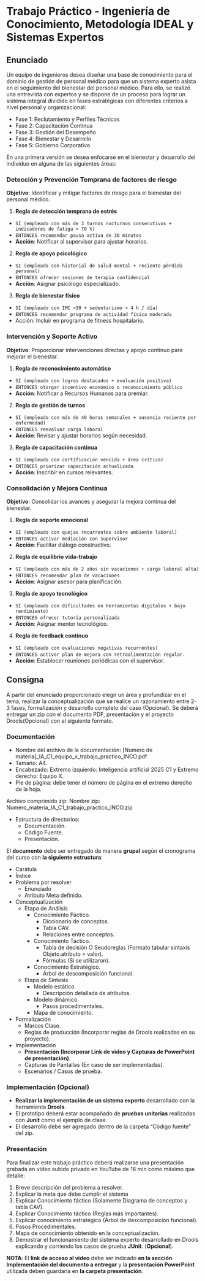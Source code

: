# Trabajo Práctico - Ingeniería de Conocimiento, Metodología IDEAL y Sistemas Expertos
## Enunciado
Un equipo de ingenieros desea diseñar una base de conocimiento para el dominio de gestión de personal médico para que un sistema experto asista en el seguimiento del bienestar del personal médico.
Para ello, se realizó una entrevista con expertos y se dispone de un proceso para lograr un sistema integral dividido en fases estratégicas con diferentes criterios a nivel personal y organizacional:

* Fase 1: Reclutamiento y Perfiles Técnicos 
* Fase 2: Capacitación Continua 
* Fase 3: Gestión del Desempeño 
* Fase 4: Bienestar y Desarrollo 
* Fase 5: Gobierno Corporativo

En una primera versión se desea enfocarse en el bienestar y desarrollo del individuo  en alguna de las siguientes áreas:

### Detección y Prevención Temprana de factores de riesgo 
**Objetivo**: Identificar y mitigar factores de riesgo para el bienestar del personal médico.

1. **Regla de detección temprana de estrés**
 * `SI (empleado con más de 3 turnos nocturnos consecutivos + indicadores de fatiga > 70 %)`
 * `ENTONCES recomendar pausa activa de 30 minutos`
* **Acción**: Notificar al supervisor para ajustar horarios.

2. **Regla de apoyo psicológico**
  * `SI (empleado con historial de salud mental + reciente pérdida personal)`
  * `ENTONCES ofrecer sesiones de terapia confidencial`
  * **Acción**: Asignar psicólogo especializado.

3. **Regla de bienestar físico**
  * `SI (empleado con IMC >30 + sedentarismo > 4 h / día)`
  * `ENTONCES recomendar programa de actividad física moderada`
  * Acción: Incluir en programa de fitness hospitalario.

### Intervención y Soporte Activo 
**Objetivo**: Proporcionar intervenciones directas y apoyo continuo para mejorar el bienestar.

1. **Regla de reconocimiento automático**
  * `SI (empleado con logros destacados + evaluación positiva)`
  * `ENTONCES otorgar incentivo económico o reconocimiento público`
  * **Acción**: Notificar a Recursos Humanos para premiar.
  
2. **Regla de gestión de turnos**
  * `SI (empleado con más de 40 horas semanales + ausencia reciente por enfermedad)`
  * `ENTONCES reevaluar carga laboral`
  * **Acción**: Revisar y ajustar horarios según necesidad.
  
3. **Regla de capacitación continua**
  * `SI (empleado con certificación vencida + área crítica)`
  * `ENTONCES priorizar capacitación actualizada`
  * **Acción**: Inscribir en cursos relevantes.

### Consolidación y Mejora Continua 
**Objetivo**: Consolidar los avances y asegurar la mejora continua del bienestar.

1. **Regla de soporte emocional**
  * `SI (empleado con quejas recurrentes sobre ambiente laboral)`
  * `ENTONCES activar mediación con supervisor`
  * **Acción**: Facilitar diálogo constructivo. 

2. **Regla de equilibrio vida-trabajo**
  * `SI (empleado con más de 2 años sin vacaciones + carga laboral alta)`
  * `ENTONCES recomendar plan de vacaciones`
  * **Acción**: Asignar asesor para planificación.

3. **Regla de apoyo tecnológico**
  * `SI (empleado con dificultades en herramientas digitales + bajo rendimiento)`
  * `ENTONCES ofrecer tutoría personalizada`
  * **Acción**: Asignar mentor tecnológico.

4. **Regla de feedback continuo**
  * `SI (empleado con evaluaciones negativas recurrentes)`
  * `ENTONCES activar plan de mejora con retroalimentación regular.`
  * **Acción**: Establecer reuniones periódicas con el supervisor.

## Consigna
A partir del enunciado proporcionado elegir un área y profundizar en el tema, realizar la conceptualización que se realice un razonamiento entre 2-3 fases, formalización y desarrollo completo del caso (Opcional). Se deberá entregar un zip con el documento PDF, presentación y el proyecto Drools(Opcional) con el siguiente formato.

### Documentación
* Nombre del archivo de la documentación: [Numero de materia]_IA_C1_equipo_x_trabajo_practico_INCO.pdf
* Tamaño: A4.
* Encabezado: Extremo izquierdo: Inteligencia artificial 2025 C1 y Extremo derecho: Equipo X.
* Pie de página: debe tener el número de página en el extremo derecho de la hoja.

Archivo comprimido zip:
Nombre zip: Numero_materia_IA_C1_trabajo_practico_INCO.zip
* Estructura de directorios:
  * Documentación.
  * Código Fuente.
  * Presentación.

El **documento** debe ser entregado de manera **grupal** según el cronograma del curso con **la siguiente estructura**:

* Carátula 
* Índice 
* Problema por resolver 
  * Enunciado 
  * Atributo Meta definido. 
* Conceptualización 
  * Etapa de Análisis 
    * Conocimiento Fáctico. 
      * Diccionario de conceptos. 
      * Tabla CAV. 
      * Relaciones entre conceptos. 
    * Conocimiento Táctico. 
      * Tabla de decisión O Seudoreglas (Formato tabular sintaxis Objeto.atributo = valor). 
      * Fórmulas (Si se utilizaron). 
    * Conocimiento Estratégico. 
      * Árbol de descomposición funcional. 
  * Etapa de Síntesis 
    * Modelo estático. 
      * Descripción detallada de atributos. 
    * Modelo dinámico. 
      * Pasos procedimentales. 
    * Mapa de conocimiento. 
* Formalización 
  * Marcos Clase. 
  * Reglas de producción (Incorporar reglas de Drools realizadas en su proyecto). 
* Implementación 
  * **Presentación (Incorporar Link de video y Capturas de PowerPoint de presentación)**. 
  * Capturas de Pantallas (En caso de ser implementadas). 
  * Escenarios / Casos de prueba. 

### Implementación (Opcional)
* **Realizar la implementación de un sistema experto** desarrollado con la herramienta **Drools**.  
* El prototipo deberá estar acompañado de **pruebas unitarias** realizadas con **Junit** como el ejemplo de clase.   
* El desarrollo debe ser agregado dentro de la carpeta “Código fuente” del zip.  

### Presentación
Para finalizar este trabajo práctico deberá realizarse una presentación grabada en vídeo subido privado en YouTube de 16 min como máximo que detalle:

1. Breve descripción del problema a resolver. 
2. Explicar la meta que debe cumplir el sistema 
3. Explicar Conocimiento fáctico (Solamente Diagrama de conceptos y tabla CAV).  
4. Explicar Conocimiento táctico (Reglas más importantes). 
5. Explicar conocimiento estratégico (Árbol de descomposición funcional). 
6. Pasos Procedimentales. 
7. Mapa de conocimiento obtenido en la conceptualización. 
8. Demostrar el funcionamiento del sistema experto desarrollado en Drools explicando y corriendo los casos de prueba **JUnit**. (**Opcional**).

**NOTA**: El **link de acceso al video** debe ser indicado **en la sección Implementación del documento a entregar** y la **presentación PowerPoint** utilizada deben guardarla en **la carpeta presentación**.
